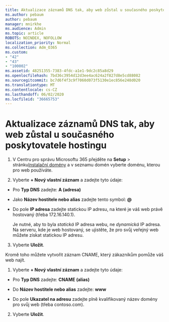 ```yaml
---
title: Aktualizace záznamů DNS tak, aby web zůstal u současného poskytovatele hostingu
ms.author: pebaum
author: pebaum
manager: mnirkhe
ms.audience: Admin
ms.topic: article
ROBOTS: NOINDEX, NOFOLLOW
localization_priority: Normal
ms.collection: Adm_O365
ms.custom:
- "42"
- "43"
- "100002"
ms.assetid: 48251355-7383-4fdc-a1e1-9dc2c85a8d29
ms.openlocfilehash: 7bd36c3954d12d3ee4ac624a2f827d8e5cd88082
ms.sourcegitcommit: bc7d6f4f3c9f7060d073f5130e1ec856e248d020
ms.translationtype: MT
ms.contentlocale: cs-CZ
ms.lasthandoff: 06/02/2020
ms.locfileid: "36665753"
---
```

# <a name="update-dns-records-to-keep-your-website-with-your-current-hosting-provider"></a>Aktualizace záznamů DNS tak, aby web zůstal u současného poskytovatele hostingu

1. V Centru pro správu Microsoftu 365 přejděte na **Setup**  >  stránku[Instalační domény](https://portal.office.com/adminportal/home#/Domains) a v seznamu domén vyberte doménu, kterou pro web používáte.

2. Vyberte **+ Nový vlastní záznam** a zadejte tyto údaje:

  - Pro **Typ DNS** zadejte: **A (adresa)**

  - Jako **Název hostitele nebo alias** zadejte tento symbol: **@**

  - Do pole **IP adresa** zadejte statickou IP adresu, na které je váš web právě hostovaný (třeba 172.16.140.1).

    Je nutné, aby to byla  *statická*  IP adresa webu, ne  *dynamická*  IP adresa. Na serveru, kde je web hostovaný, se ujistěte, že pro svůj veřejný web můžete získat statickou IP adresu.

3. Vyberte **Uložit**.

Kromě toho můžete vytvořit záznam CNAME, který zákazníkům pomůže váš web najít.
  
1. Vyberte **+ Nový vlastní záznam** a zadejte tyto údaje:

  - Pro **Typ DNS** zadejte: **CNAME (alias)**

  - Do **Název hostitele nebo alias** zadejte: **www**

  - Do pole **Ukazatel na adresu** zadejte plně kvalifikovaný název domény pro svůj web (třeba contoso.com).

2. Vyberte **Uložit**.

